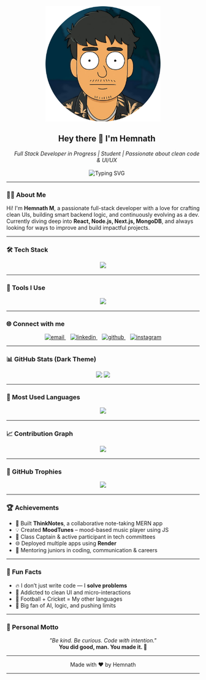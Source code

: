<!-- Header -->
<div align="center">
  <img src="assets/avatar.png" alt="Hemnath Avatar" width="300" />

  <div align="center" style="display: inline-block; vertical-align: top; max-width: 500px; margin-left: 20px;">
    <h2>Hey there 👋 I'm Hemnath</h2>
    <i>Full Stack Developer in Progress | Student | Passionate about clean code & UI/UX</i><br><br>
    <img src="https://readme-typing-svg.demolab.com?font=Fira+Code&pause=1000&center=false&width=400&lines=Building+with+MERN+%7C+Next.js;Always+Learning+Something+New+%F0%9F%92%AB;Let's+Connect+%26+Code+Together+%F0%9F%94%A5" alt="Typing SVG" />
  </div>
</div>

</table>




---

### 👨‍💻 About Me

Hi! I'm **Hemnath M**, a passionate full-stack developer with a love for crafting clean UIs, building smart backend logic, and continuously evolving as a dev.  
Currently diving deep into **React, Node.js, Next.js, MongoDB**, and always looking for ways to improve and build impactful projects.

---

### 🛠️ Tech Stack

<p align="center">
  <img src="https://skillicons.dev/icons?i=html,css,js,tailwind,react,nodejs,express,mongodb,nextjs,python&theme=dark" />
</p>

---

### 🔧 Tools I Use

<p align="center">
  <img src="https://skillicons.dev/icons?i=git,github,vscode,figma,canva&theme=dark" />
</p>

---

### 🌐 Connect with me

<p align="center">
  <a href="mailto:hemnath041104@gmail.com" target="_blank">
    <img src="https://skillicons.dev/icons?i=gmail" height="40" alt="email" />
  </a>
  &nbsp;&nbsp;
  <a href="https://www.linkedin.com/in/hemnath-marimuthu-in/" target="_blank">
    <img src="https://skillicons.dev/icons?i=linkedin" height="40" alt="linkedin" />
  </a>
  &nbsp;&nbsp;
  <a href="https://github.com/Hemnath4114" target="_blank">
    <img src="https://skillicons.dev/icons?i=github" height="40" alt="github" />
  </a>
  &nbsp;&nbsp;
  <a href="https://www.instagram.com/your_instagram_username/" target="_blank">
    <img src="https://skillicons.dev/icons?i=instagram" height="40" alt="instagram" />
  </a>
</p>

---

### 📊 GitHub Stats (Dark Theme)

<p align="center">
  <img src="https://github-readme-stats.vercel.app/api?username=Hemnath4114&show_icons=true&theme=tokyonight&border_radius=10&title_color=ffffff&icon_color=79ff97" height="170" />
  <img src="https://github-readme-streak-stats.herokuapp.com?user=Hemnath4114&theme=tokyonight&hide_border=false&date_format=M%20j%5B%2C%20Y%5D" height="170"/>
</p>

---

### 🧠 Most Used Languages
<p align="center">
  <img src="https://github-readme-stats.vercel.app/api/top-langs/?username=Hemnath4114&layout=compact&theme=tokyonight&langs_count=8&border_radius=10&title_color=ffffff&icon_color=79ff97" height="170" />
</p>

---

### 📈 Contribution Graph

<p align="center">
  <img src="https://github-readme-activity-graph.vercel.app/graph?username=Hemnath4114&theme=tokyo-night&area=true&hide_border=false&radius=10" />
</p>

---

### 🧩 GitHub Trophies

<p align="center">
  <img src="https://github-profile-trophy.vercel.app/?username=Hemnath4114&theme=algolia&column=7&no-frame=true" />
</p>

---

### 🏆 Achievements

- 🧠 Built **ThinkNotes**, a collaborative note-taking MERN app  
- 💡 Created **MoodTunes** – mood-based music player using JS  
- 🥇 Class Captain & active participant in tech committees  
- 🌐 Deployed multiple apps using **Render**  
- 💬 Mentoring juniors in coding, communication & careers  

---


### 🎯 Fun Facts

- 🔥 I don’t just write code — I **solve problems**
- 🧩 Addicted to clean UI and micro-interactions
- 🏏 Football + Cricket = My other languages
- 🤖 Big fan of AI, logic, and pushing limits

---

### 💬 Personal Motto

<p align="center">
  <i>"Be kind. Be curious. Code with intention."</i><br />
  <b>You did good, man. You made it. 🚀</b>
</p>

---

<p align="center">
  Made with ❤️ by Hemnath
</p>

---

